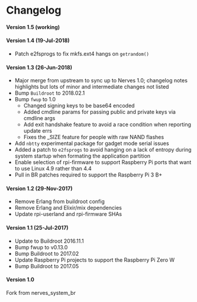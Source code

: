 # Changelog

#### Version 1.5 (working)

#### Version 1.4 (19-Jul-2018)
* Patch e2fsprogs to fix mkfs.ext4 hangs on `getrandom()`

#### Version 1.3 (26-Jun-2018)
* Major merge from upstream to sync up to Nerves 1.0; changelog notes highlights
  but lots of minor and intermediate changes not listed
* Bump `Buildroot` to 2018.02.1
* Bump `fwup` to 1.0
   - Changed signing keys to be base64 encoded
   - Added cmdline params for passing public and private keys via cmdline args
   - Add exit handshake feature to avoid a race condition when reporting update errs
   - Fixes the _SIZE feature for people with raw NAND flashes
* Add `nbtty` experimental package for gadget mode serial issues
* Added a patch to `e2fsprogs` to avoid hanging on a lack of entropy during
  system startup when formating the application partition
* Enable selection of rpi-firmware to support Raspberry Pi ports that want
  to use Linux 4.9 rather than 4.4
* Pull in BR patches required to support the Raspberry Pi 3 B+

#### Version 1.2 (29-Nov-2017)
- Remove Erlang from buildroot config
- Remove Erlang and Elixir/mix dependencies
- Update rpi-userland and rpi-firmware SHAs

#### Version 1.1 (25-Jul-2017)
- Update to Buildroot 2016.11.1
- Bump fwup to v0.13.0
- Bump Buildroot to 2017.02
- Update Raspberry Pi projects to support the Raspberry Pi Zero W
- Bump Buildroot to 2017.05

#### Version 1.0
Fork from nerves_system_br
